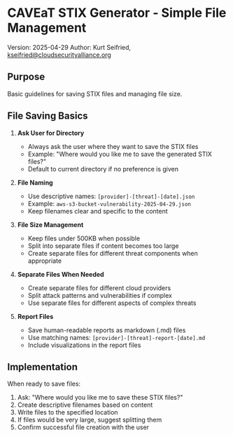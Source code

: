 # CAVEaT STIX Generator - Simple File Management

Version: 2025-04-29
Author: Kurt Seifried, kseifried@cloudsecurityalliance.org

## Purpose
Basic guidelines for saving STIX files and managing file size.

## File Saving Basics

1. **Ask User for Directory**
   - Always ask the user where they want to save the STIX files
   - Example: "Where would you like me to save the generated STIX files?"
   - Default to current directory if no preference is given

2. **File Naming**
   - Use descriptive names: `[provider]-[threat]-[date].json`
   - Example: `aws-s3-bucket-vulnerability-2025-04-29.json`
   - Keep filenames clear and specific to the content

3. **File Size Management**
   - Keep files under 500KB when possible
   - Split into separate files if content becomes too large
   - Create separate files for different threat components when appropriate

4. **Separate Files When Needed**
   - Create separate files for different cloud providers
   - Split attack patterns and vulnerabilities if complex
   - Use separate files for different aspects of complex threats

5. **Report Files**
   - Save human-readable reports as markdown (.md) files
   - Use matching names: `[provider]-[threat]-report-[date].md` 
   - Include visualizations in the report files

## Implementation

When ready to save files:
1. Ask: "Where would you like me to save these STIX files?"
2. Create descriptive filenames based on content
3. Write files to the specified location
4. If files would be very large, suggest splitting them
5. Confirm successful file creation with the user
